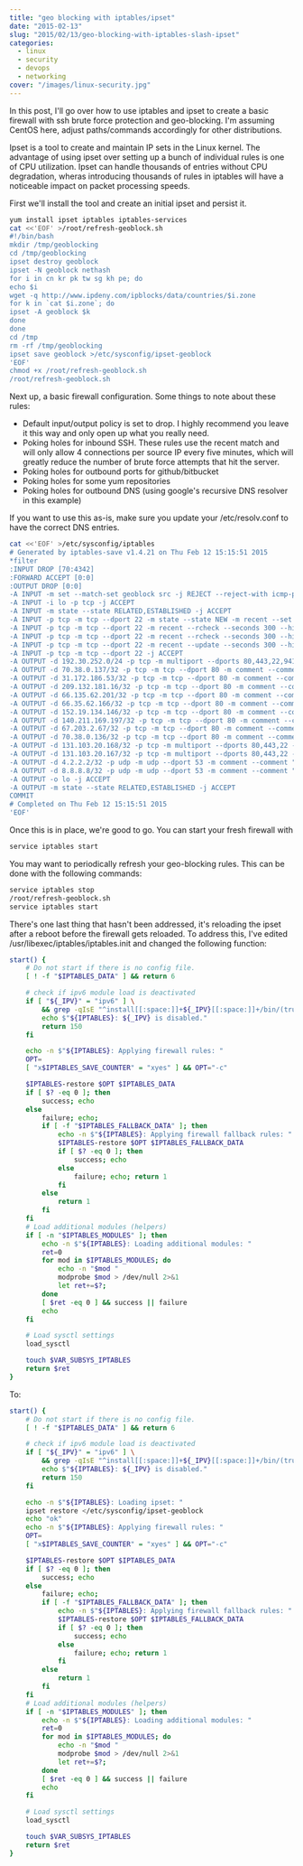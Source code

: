```yaml
---
title: "geo blocking with iptables/ipset"
date: "2015-02-13"
slug: "2015/02/13/geo-blocking-with-iptables-slash-ipset"
categories:
  - linux
  - security
  - devops
  - networking
cover: "/images/linux-security.jpg"
---
```


In this post, I'll go over how to use iptables and ipset to create a basic firewall with ssh brute force protection and geo-blocking. I'm assuming CentOS here, adjust paths/commands accordingly for other distributions.

<!-- more -->

Ipset is a tool to create and maintain IP sets in the Linux kernel. The advantage of using ipset over setting up a bunch of individual rules is one of CPU utilization. Ipset can handle thousands of entries without CPU degradation, wheras introducing thousands of rules in iptables will have a noticeable impact on packet processing speeds.

First we'll install the tool and create an initial ipset and persist it.

```bash
yum install ipset iptables iptables-services
cat <<'EOF' >/root/refresh-geoblock.sh
#!/bin/bash
mkdir /tmp/geoblocking
cd /tmp/geoblocking
ipset destroy geoblock
ipset -N geoblock nethash
for i in cn kr pk tw sg kh pe; do 
echo $i
wget -q http://www.ipdeny.com/ipblocks/data/countries/$i.zone
for k in `cat $i.zone`; do 
ipset -A geoblock $k
done
done
cd /tmp
rm -rf /tmp/geoblocking
ipset save geoblock >/etc/sysconfig/ipset-geoblock
'EOF'
chmod +x /root/refresh-geoblock.sh
/root/refresh-geoblock.sh
```

Next up, a basic firewall configuration. Some things to note about these rules:

*  Default input/output policy is set to drop. I highly recommend you leave it this way and only open up what you really need.
*  Poking holes for inbound SSH. These rules use the recent match and will only allow 4 connections per source IP every five minutes, which will greatly reduce the number of brute force attempts that hit the server.
*  Poking holes for outbound ports for github/bitbucket
*  Poking holes for some yum repositories 
*  Poking holes for outbound DNS (using google's recursive DNS resolver in this example)

If you want to use this as-is, make sure you update your /etc/resolv.conf to have the correct DNS entries.

```bash
cat <<'EOF' >/etc/sysconfig/iptables
# Generated by iptables-save v1.4.21 on Thu Feb 12 15:15:51 2015
*filter
:INPUT DROP [70:4342]
:FORWARD ACCEPT [0:0]
:OUTPUT DROP [0:0]
-A INPUT -m set --match-set geoblock src -j REJECT --reject-with icmp-port-unreachable
-A INPUT -i lo -p tcp -j ACCEPT
-A INPUT -m state --state RELATED,ESTABLISHED -j ACCEPT
-A INPUT -p tcp -m tcp --dport 22 -m state --state NEW -m recent --set --name SSH --mask 255.255.255.255 --rsource
-A INPUT -p tcp -m tcp --dport 22 -m recent --rcheck --seconds 300 --hitcount 4 --rttl --name SSH --mask 255.255.255.255 --rsource -j REJECT --reject-with tcp-reset
-A INPUT -p tcp -m tcp --dport 22 -m recent --rcheck --seconds 300 --hitcount 3 --rttl --name SSH --mask 255.255.255.255 --rsource -j LOG --log-prefix "SSH brute force "
-A INPUT -p tcp -m tcp --dport 22 -m recent --update --seconds 300 --hitcount 3 --rttl --name SSH --mask 255.255.255.255 --rsource -j REJECT --reject-with tcp-reset
-A INPUT -p tcp -m tcp --dport 22 -j ACCEPT
-A OUTPUT -d 192.30.252.0/24 -p tcp -m multiport --dports 80,443,22,9418 -m comment --comment "Allow to talk to github" -j ACCEPT
-A OUTPUT -d 70.38.0.137/32 -p tcp -m tcp --dport 80 -m comment --comment "epel mirror" -j ACCEPT
-A OUTPUT -d 31.172.186.53/32 -p tcp -m tcp --dport 80 -m comment --comment "erlang mirror" -j ACCEPT
-A OUTPUT -d 209.132.181.16/32 -p tcp -m tcp --dport 80 -m comment --comment "epel mirror" -j ACCEPT
-A OUTPUT -d 66.135.62.201/32 -p tcp -m tcp --dport 80 -m comment --comment "epel mirror" -j ACCEPT
-A OUTPUT -d 66.35.62.166/32 -p tcp -m tcp --dport 80 -m comment --comment "epel mirror" -j ACCEPT
-A OUTPUT -d 152.19.134.146/32 -p tcp -m tcp --dport 80 -m comment --comment "epel mirror" -j ACCEPT
-A OUTPUT -d 140.211.169.197/32 -p tcp -m tcp --dport 80 -m comment --comment "epel mirror" -j ACCEPT
-A OUTPUT -d 67.203.2.67/32 -p tcp -m tcp --dport 80 -m comment --comment "epel mirror" -j ACCEPT
-A OUTPUT -d 70.38.0.136/32 -p tcp -m tcp --dport 80 -m comment --comment "centos mirror" -j ACCEPT
-A OUTPUT -d 131.103.20.168/32 -p tcp -m multiport --dports 80,443,22 -m comment --comment "Allow to talk to bitbucket" -j ACCEPT
-A OUTPUT -d 131.103.20.167/32 -p tcp -m multiport --dports 80,443,22 -m comment --comment "Allow to talk to bitbucket" -j ACCEPT
-A OUTPUT -d 4.2.2.2/32 -p udp -m udp --dport 53 -m comment --comment "google DNS 1" -j ACCEPT
-A OUTPUT -d 8.8.8.8/32 -p udp -m udp --dport 53 -m comment --comment "google DNS 2" -j ACCEPT
-A OUTPUT -o lo -j ACCEPT
-A OUTPUT -m state --state RELATED,ESTABLISHED -j ACCEPT
COMMIT
# Completed on Thu Feb 12 15:15:51 2015
'EOF'
```

Once this is in place, we're good to go. You can start your fresh firewall with

```bash
service iptables start
```

You may want to periodically refresh your geo-blocking rules. This can be done with the following commands:

```bash
service iptables stop
/root/refresh-geoblock.sh
service iptables start
```

There's one last thing that hasn't been addressed, it's reloading the ipset after a reboot before the firewall gets reloaded. To address this, I've edited /usr/libexec/iptables/iptables.init and changed the following function:

```bash
start() {
    # Do not start if there is no config file.
    [ ! -f "$IPTABLES_DATA" ] && return 6

    # check if ipv6 module load is deactivated
    if [ "${_IPV}" = "ipv6" ] \
        && grep -qIsE "^install[[:space:]]+${_IPV}[[:space:]]+/bin/(true|false)" /etc/modprobe.conf /etc/modprobe.d/* ; then
        echo $"${IPTABLES}: ${_IPV} is disabled."
        return 150
    fi

    echo -n $"${IPTABLES}: Applying firewall rules: "
    OPT=
    [ "x$IPTABLES_SAVE_COUNTER" = "xyes" ] && OPT="-c"

    $IPTABLES-restore $OPT $IPTABLES_DATA
    if [ $? -eq 0 ]; then
        success; echo
    else
        failure; echo;
        if [ -f "$IPTABLES_FALLBACK_DATA" ]; then
            echo -n $"${IPTABLES}: Applying firewall fallback rules: "
            $IPTABLES-restore $OPT $IPTABLES_FALLBACK_DATA
            if [ $? -eq 0 ]; then
                success; echo
            else
                failure; echo; return 1
            fi
        else
            return 1
        fi
    fi
    # Load additional modules (helpers)
    if [ -n "$IPTABLES_MODULES" ]; then
        echo -n $"${IPTABLES}: Loading additional modules: "
        ret=0
        for mod in $IPTABLES_MODULES; do
            echo -n "$mod "
            modprobe $mod > /dev/null 2>&1
            let ret+=$?;
        done
        [ $ret -eq 0 ] && success || failure
        echo
    fi

    # Load sysctl settings
    load_sysctl

    touch $VAR_SUBSYS_IPTABLES
    return $ret
}
```

To:

```bash
start() {
    # Do not start if there is no config file.
    [ ! -f "$IPTABLES_DATA" ] && return 6

    # check if ipv6 module load is deactivated
    if [ "${_IPV}" = "ipv6" ] \
        && grep -qIsE "^install[[:space:]]+${_IPV}[[:space:]]+/bin/(true|false)" /etc/modprobe.conf /etc/modprobe.d/* ; then
        echo $"${IPTABLES}: ${_IPV} is disabled."
        return 150
    fi

    echo -n $"${IPTABLES}: Loading ipset: "
    ipset restore </etc/sysconfig/ipset-geoblock
    echo "ok"
    echo -n $"${IPTABLES}: Applying firewall rules: "
    OPT=
    [ "x$IPTABLES_SAVE_COUNTER" = "xyes" ] && OPT="-c"

    $IPTABLES-restore $OPT $IPTABLES_DATA
    if [ $? -eq 0 ]; then
        success; echo
    else
        failure; echo;
        if [ -f "$IPTABLES_FALLBACK_DATA" ]; then
            echo -n $"${IPTABLES}: Applying firewall fallback rules: "
            $IPTABLES-restore $OPT $IPTABLES_FALLBACK_DATA
            if [ $? -eq 0 ]; then
                success; echo
            else
                failure; echo; return 1
            fi
        else
            return 1
        fi
    fi
    # Load additional modules (helpers)
    if [ -n "$IPTABLES_MODULES" ]; then
        echo -n $"${IPTABLES}: Loading additional modules: "
        ret=0
        for mod in $IPTABLES_MODULES; do
            echo -n "$mod "
            modprobe $mod > /dev/null 2>&1
            let ret+=$?;
        done
        [ $ret -eq 0 ] && success || failure
        echo
    fi

    # Load sysctl settings
    load_sysctl

    touch $VAR_SUBSYS_IPTABLES
    return $ret
}
```
